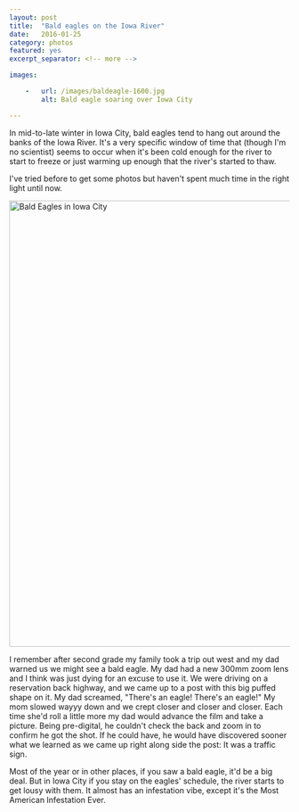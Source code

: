 ```yaml
---
layout: post
title:  "Bald eagles on the Iowa River"
date:   2016-01-25
category: photos
featured: yes
excerpt_separator: <!-- more -->

images:

    -   url: /images/baldeagle-1600.jpg
        alt: Bald eagle soaring over Iowa City

---
```


In mid-to-late winter in Iowa City, bald eagles tend to hang out around the banks of the Iowa River. It's a very specific window of time that (though I'm no scientist) seems to occur when it's been cold enough for the river to start to freeze or just warming up enough that the river's started to thaw.

I've tried before to get some photos but haven't spent much time in the right light until now.

<a data-flickr-embed="true"  href="https://www.flickr.com/photos/zachsanderson/albums/72157663844606265" title="Bald Eagles in Iowa City"><img src="https://farm2.staticflickr.com/1600/23991576264_0640927f9e_h.jpg" width="750" height="800" alt="Bald Eagles in Iowa City"></a><script async src="//embedr.flickr.com/assets/client-code.js" charset="utf-8"></script>

I remember after second grade my family took a trip out west and my dad warned us we might see a bald eagle. My dad had a new 300mm zoom lens and I think was just dying for an excuse to use it. We were driving on a reservation back highway, and we came up to a post with this big puffed shape on it. My dad screamed, "There's an eagle! There's an eagle!" My mom slowed wayyy down and we crept closer and closer and closer. Each time she'd roll a little more my dad would advance the film and take a picture. Being pre-digital, he couldn't check the back and zoom in to confirm he got the shot. If he could have, he would have discovered sooner what we learned as we came up right along side the post: It was a traffic sign.

Most of the year or in other places, if you saw a bald eagle, it'd be a big deal. But in Iowa City if you stay on the eagles' schedule, the river starts to get lousy with them. It almost has an infestation vibe, except it's the Most American Infestation Ever.